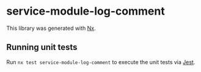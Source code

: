 # service-module-log-comment

This library was generated with [Nx](https://nx.dev).

## Running unit tests

Run `nx test service-module-log-comment` to execute the unit tests via [Jest](https://jestjs.io).
